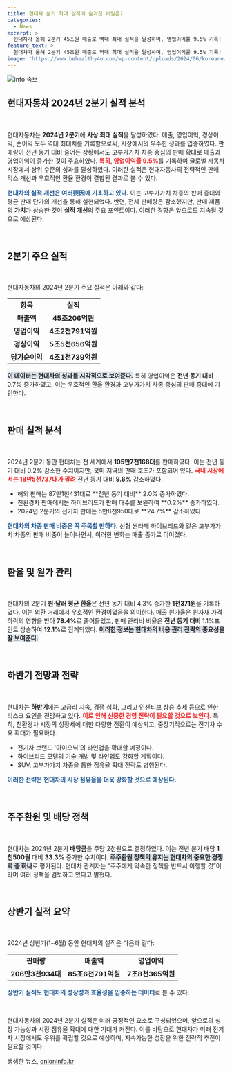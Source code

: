 ```yaml
---
title: 현대차 분기 최대 실적에 숨겨진 비밀은?
categories:
  - News
excerpt: >
  현대차가 올해 2분기 45조원 매출로 역대 최대 실적을 달성하며, 영업이익률 9.5% 기록! 고부가가치 모델의 인기에 힘입어 글로벌 시장에서 성장을 이끌어냈다.
feature_text: >
  현대차가 올해 2분기 45조원 매출로 역대 최대 실적을 달성하며, 영업이익률 9.5% 기록! 고부가가치 모델의 인기에 힘입어 글로벌 시장에서 성장을 이끌어냈다.
image: 'https://www.behealthy4u.com/wp-content/uploads/2024/06/koreanews.jpg'
---
```


<p><img src="https://www.behealthy4u.com/wp-content/uploads/2024/06/koreanews.jpg" alt="info 속보" /></p>

<h2 data-ke-size="size26">현대자동차 2024년 2분기 실적 분석</h2>

<p data-ke-size="size16">&nbsp;</p>

<p>현대자동차는 <strong>2024년 2분기</strong>에 <strong>사상 최대 실적</strong>을 달성하였다. 매출, 영업이익, 경상이익, 순이익 모두 역대 최대치를 기록함으로써, 시장에서의 우수한 성과를 입증하였다. 판매량이 전년 동기 대비 줄어든 상황에서도 고부가가치 차종 중심의 판매 확대로 매출과 영업이익이 증가한 것이 주효하였다. <b><span style="color: #ee2323;">특히, 영업이익률 9.5%</span></b>를 기록하여 글로벌 자동차 시장에서 상위 수준의 성과를 달성하였다. 이러한 실적은 현대자동차의 전략적인 판매 믹스 개선과 우호적인 환율 환경이 결합된 결과로 볼 수 있다.</p>

<p><b><span style="color: #1a5490;">현대차의 실적 개선은 여러要因에 기초하고 있다.</span></b> 이는 고부가가치 차종의 판매 증대와 평균 판매 단가의 개선을 통해 실현되었다. 반면, 전체 판매량은 감소했지만, 판매 제품의 <strong>가치</strong>가 상승한 것이 <strong>실적 개선</strong>의 주요 포인트이다. 이러한 경향은 앞으로도 지속될 것으로 예상된다.</p>

<p data-ke-size="size16">&nbsp;</p>

<h2 data-ke-size="size26">2분기 주요 실적</h2>

<p data-ke-size="size16">&nbsp;</p>

<p>현대자동차의 2024년 2분기 주요 실적은 아래와 같다:</p>

<table>
    <tr>
        <td style="text-align: center; height: 17px;"><b>항목</b></td>
        <td style="text-align: center; height: 17px;"><b>실적</b></td>
    </tr>
    <tr>
        <td style="text-align: center; height: 17px;"><b>매출액</b></td>
        <td style="text-align: center; height: 17px;"><b>45조206억원</b></td>
    </tr>
    <tr>
        <td style="text-align: center; height: 17px;"><b>영업이익</b></td>
        <td style="text-align: center; height: 17px;"><b>4조2천791억원</b></td>
    </tr>
    <tr>
        <td style="text-align: center; height: 17px;"><b>경상이익</b></td>
        <td style="text-align: center; height: 17px;"><b>5조5천656억원</b></td>
    </tr>
    <tr>
        <td style="text-align: center; height: 17px;"><b>당기순이익</b></td>
        <td style="text-align: center; height: 17px;"><b>4조1천739억원</b></td>
    </tr>
</table>

<p><b><span style="background-color: #21538527;">이 데이터는 현대차의 성과를 시각적으로 보여준다.</span></b> 특히 영업이익은 <strong>전년 동기 대비</strong> 0.7% 증가하였고, 이는 우호적인 환율 환경과 고부가가치 차종 중심의 판매 증대에 기인한다. </p>

<p data-ke-size="size16">&nbsp;</p>

<h2 data-ke-size="size26">판매 실적 분석</h2>

<p data-ke-size="size16">&nbsp;</p>

<p>2024년 2분기 동안 현대차는 전 세계에서 <strong>105만7천168대</strong>를 판매하였다. 이는 전년 동기 대비 0.2% 감소한 수치이지만, 북미 지역의 판매 호조가 포함되어 있다. <b><span style="color: #ee2323;">국내 시장에서는 18만5천737대가 팔려</span></b> 전년 동기 대비 <strong>9.6%</strong> 감소하였다. </p>

<ul>
    <li>해외 판매는 87만1천431대로 **전년 동기 대비** 2.0% 증가하였다.</li>
    <li>친환경차 판매에서는 하이브리드가 판매 대수를 보완하여 **0.2%** 증가하였다.</li>
    <li>2024년 2분기의 전기차 판매는 5만8천950대로 **24.7%** 감소하였다.</li>
</ul>

<p><b><span style="color: #1a5490;">현대차의 차종 판매 비중은 꼭 주목할 만하다.</span></b> 신형 싼타페 하이브리드와 같은 고부가가치 차종의 판매 비중이 늘어나면서, 이러한 변화는 매출 증가로 이어졌다. </p>

<p data-ke-size="size16">&nbsp;</p>

<h2 data-ke-size="size26">환율 및 원가 관리</h2>

<p data-ke-size="size16">&nbsp;</p>

<p>현대차의 2분기 <strong>원·달러 평균 환율</strong>은 전년 동기 대비 4.3% 증가한 <strong>1천371원</strong>을 기록하였다. 이는 외환 거래에서 우호적인 환경이었음을 의미한다. 매출 원가율은 원자재 가격 하락의 영향을 받아 <strong>78.4%</strong>로 줄어들었고, 판매 관리비 비율은 <strong>전년 동기 대비</strong> 1.1%포인트 상승하여 <strong>12.1%</strong>로 집계되었다. <b><span style="background-color: #21538527;">이러한 정보는 현대차의 비용 관리 전략의 중요성을 잘 보여준다.</span></b></p>

<p data-ke-size="size16">&nbsp;</p>

<h2 data-ke-size="size26">하반기 전망과 전략</h2>

<p data-ke-size="size16">&nbsp;</p>

<p>현대차는 <strong>하반기</strong>에는 고금리 지속, 경쟁 심화, 그리고 인센티브 상승 추세 등으로 인한 리스크 요인을 전망하고 있다. <b><span style="color: #ee2323;">이로 인해 신중한 경영 전략이 필요할 것으로 보인다.</span></b> 특히, 친환경차 시장의 성장세에 대한 다양한 전환이 예상되고, 중장기적으로는 전기차 수요 확대가 필요하다.</p>

<ul>
    <li>전기차 브랜드 '아이오닉'의 라인업을 확대할 예정이다.</li>
    <li>하이브리드 모델의 기술 개발 및 라인업도 강화할 계획이다.</li>
    <li>SUV, 고부가가치 차종을 통한 점유율 확대 전략도 병행된다.</li>
</ul>

<p><b><span style="color: #1a5490;">이러한 전략은 현대차의 시장 점유율을 더욱 강화할 것으로 예상된다.</span></b></p>

<p data-ke-size="size16">&nbsp;</p>

<h2 data-ke-size="size26">주주환원 및 배당 정책</h2>

<p data-ke-size="size16">&nbsp;</p>

<p>현대차는 2024년 2분기 <strong>배당금</strong>을 주당 2천원으로 결정하였다. 이는 전년 분기 배당 <strong>1천500원</strong> 대비 <strong>33.3%</strong> 증가한 수치이다. <b><span style="background-color: #21538527;">주주환원 정책의 유지는 현대차의 중요한 경쟁력 중 하나</span></b>로 평가된다. 현대차 관계자는 “주주에게 약속한 정책을 반드시 이행할 것”이라며 여러 정책을 검토하고 있다고 밝혔다.</p>

<p data-ke-size="size16">&nbsp;</p>

<h2 data-ke-size="size26">상반기 실적 요약</h2>

<p data-ke-size="size16">&nbsp;</p>

<p>2024년 상반기(1~6월) 동안 현대차의 실적은 다음과 같다:</p>

<table>
    <tr>
        <td style="text-align: center; height: 17px;"><b>판매량</b></td>
        <td style="text-align: center; height: 17px;"><b>매출액</b></td>
        <td style="text-align: center; height: 17px;"><b>영업이익</b></td>
    </tr>
    <tr>
        <td style="text-align: center; height: 17px;"><b>206만3천934대</b></td>
        <td style="text-align: center; height: 17px;"><b>85조6천791억원</b></td>
        <td style="text-align: center; height: 17px;"><b>7조8천365억원</b></td>
    </tr>
</table>

<p><b><span style="color: #1a5490;">상반기 실적도 현대차의 성장성과 효율성을 입증하는 데이터</span></b>로 볼 수 있다. </p>

<p data-ke-size="size16">&nbsp;</p>

<p>현대자동차의 2024년 2분기 실적은 여러 긍정적인 요소로 구성되었으며, 앞으로의 성장 가능성과 시장 점유율 확대에 대한 기대가 커진다. 이를 바탕으로 현대차가 미래 전기차 시장에서도 우위를 확립할 것으로 예상하며, 지속가능한 성장을 위한 전략적 추진이 필요할 것이다.</p>
생생한 뉴스, <a href="https://onioninfo.kr" rel="dofollow">onioninfo.kr</a>


